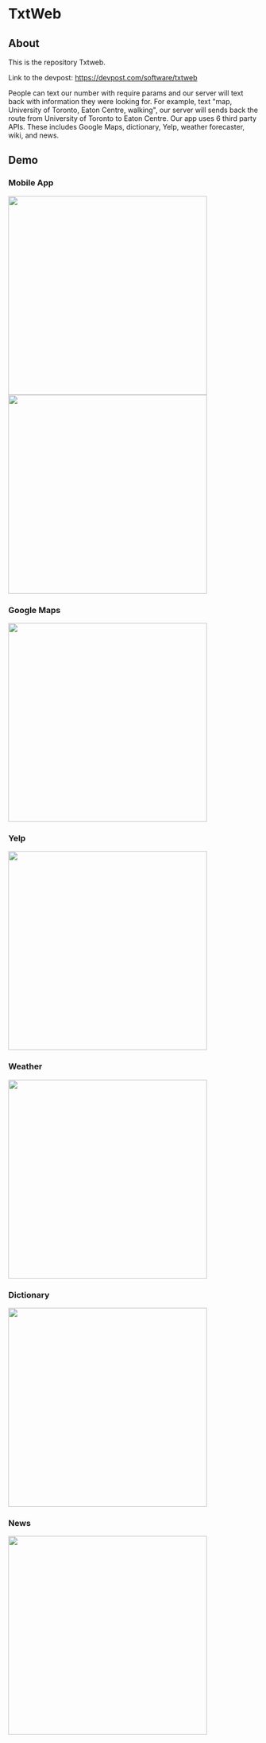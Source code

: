# TxtWeb

## About
This is the repository Txtweb.

Link to the devpost: https://devpost.com/software/txtweb

People can text our number with require params and our server will text back with information they were looking for. 
For example, text "map, University of Toronto, Eaton Centre, walking", our server will sends back the route from University of Toronto to Eaton Centre. 
Our app uses 6 third party APIs. These includes Google Maps, dictionary, Yelp, weather forecaster, wiki, and news.

## Demo

### Mobile App
<img src="https://challengepost-s3-challengepost.netdna-ssl.com/photos/production/software_photos/000/829/766/datas/original.PNG" width="400"/>
<img src="https://challengepost-s3-challengepost.netdna-ssl.com/photos/production/software_photos/000/829/767/datas/original.PNG" width="400"/>

### Google Maps

<img src="https://challengepost-s3-challengepost.netdna-ssl.com/photos/production/software_photos/000/829/646/datas/original.PNG" width="400"/>

### Yelp

<img src="https://challengepost-s3-challengepost.netdna-ssl.com/photos/production/software_photos/000/829/647/datas/original.PNG" width="400"/>

### Weather

<img src="https://challengepost-s3-challengepost.netdna-ssl.com/photos/production/software_photos/000/829/648/datas/original.PNG" width="400"/>

### Dictionary

<img src="https://challengepost-s3-challengepost.netdna-ssl.com/photos/production/software_photos/000/829/649/datas/original.PNG" width="400"/>

### News

<img src="https://challengepost-s3-challengepost.netdna-ssl.com/photos/production/software_photos/000/829/650/datas/original.PNG" width="400"/>

